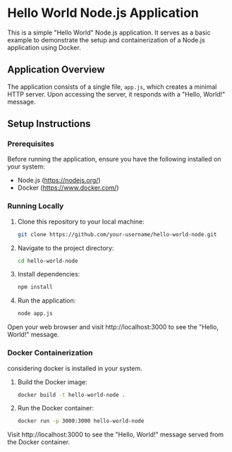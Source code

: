 # Hello World Node.js Application

This is a simple "Hello World" Node.js application. It serves as a basic example to demonstrate the setup and containerization of a Node.js application using Docker.

## Application Overview

The application consists of a single file, `app.js`, which creates a minimal HTTP server. Upon accessing the server, it responds with a "Hello, World!" message.

## Setup Instructions

### Prerequisites

Before running the application, ensure you have the following installed on your system:

- Node.js (https://nodejs.org/)
- Docker (https://www.docker.com/)

### Running Locally

1. Clone this repository to your local machine:

   ```bash
   git clone https://github.com/your-username/hello-world-node.git
   
2. Navigate to the project directory:
   ```bash
   cd hello-world-node
   
4. Install dependencies:
    ```bash
   npm install

6. Run the application:
   ```bash
   node app.js
   
Open your web browser and visit http://localhost:3000 to see the "Hello, World!" message.

### Docker Containerization

considering docker is installed in your system.
1. Build the Docker image:
   ```bash
   docker build -t hello-world-node .

2. Run the Docker container:
   ```bash
   docker run -p 3000:3000 hello-world-node

Visit http://localhost:3000 to see the "Hello, World!" message served from the Docker container.
